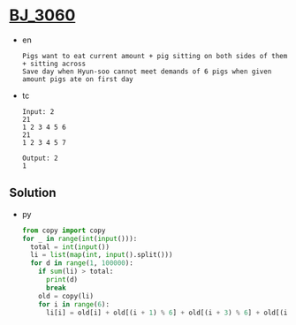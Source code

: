 # [BJ_3060](https://acmicpc.net/problem/3060)

* en

  ```en
  Pigs want to eat current amount + pig sitting on both sides of them + sitting across
  Save day when Hyun-soo cannot meet demands of 6 pigs when given amount pigs ate on first day
  ```

* tc

  ```tc
  Input: 2
  21
  1 2 3 4 5 6
  21
  1 2 3 4 5 7

  Output: 2
  1
  ```

## Solution

* py

  ```py
  from copy import copy
  for _ in range(int(input())):
    total = int(input())
    li = list(map(int, input().split()))
    for d in range(1, 100000):
      if sum(li) > total:
        print(d)
        break
      old = copy(li)
      for i in range(6):
        li[i] = old[i] + old[(i + 1) % 6] + old[(i + 3) % 6] + old[(i + 5) % 6]
  ```
